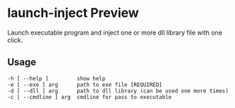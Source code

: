 # launch-inject Preview

Launch executable program and inject one or more dll library file with one click.

## Usage

```
-h [ --help ]         show help
-e [ --exe ] arg      path to exe file [REQUIRED]
-d [ --dll ] arg      path to dll library (can be used one more times)
-c [ --cmdline ] arg  cmdline for pass to executable
```